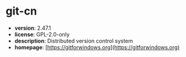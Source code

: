 # git-cn

- **version**: 2.47.1
- **license**: GPL-2.0-only
- **description**: Distributed version control system
- **homepage**: [https://gitforwindows.org](https://gitforwindows.org)

